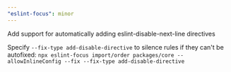 ```yaml
---
"eslint-focus": minor
---
```


Add support for automatically adding eslint-disable-next-line directives

Specify `--fix-type add-disable-directive` to silence rules if they can't be autofixed: `npx eslint-focus import/order packages/core --allowInlineConfig --fix --fix-type add-disable-directive`
